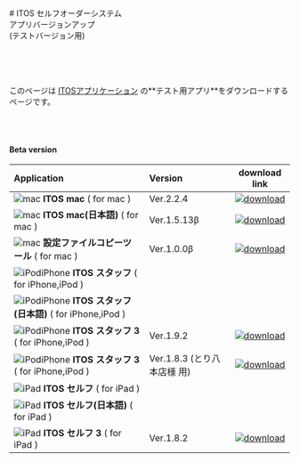 <title>ベータ版</title>
# ITOS セルフオーダーシステム <br> アプリバージョンアップ<br>(テストバージョン用)

<br><br><br>

<p class="center">
このページは
<a href="http://www.it-ordersystem.jp/">ITOSアプリケーション</a>
の**テスト用アプリ**をダウンロードするページです。<br>
</p>
<br><br>

#### Beta version


| Application | Version | download link |
|:-----------|:------------|:------------:|
| ![mac](https://itordersystem.github.io/itos/icon_mac.png "mac") **ITOS mac** ( for mac )| Ver.2.2.4 | [![download](https://itordersystem.github.io/itos/download.png "download")](https://itordersystem.github.io/itos/mac/prerelease/ITOS.app.zip "ITOS mac") |
| ![mac](https://itordersystem.github.io/itos/icon_mac.png "mac") **ITOS mac(日本語)** ( for mac )| Ver.1.5.13β | [![download](https://itordersystem.github.io/itos/download.png "download")](https://itordersystem.github.io/itos/mac_jp/ver_1_5_13_beta/ITOS.app.zip "ITOS mac") |
| ![mac](https://itordersystem.github.io/itos/icon_mac.png "mac") **設定ファイルコピーツール** ( for mac )| Ver.1.0.0β | [![download](https://itordersystem.github.io/itos/download.png "download")](https://itordersystem.github.io/itos/mac_tools/ITOS_tools.app.zip "mac tools") |
| ![iPodiPhone](https://itordersystem.github.io/itos/icon_staff.png "iPodiPhone")  **ITOS スタッフ** ( for iPhone,iPod ) |  | |
| ![iPodiPhone](https://itordersystem.github.io/itos/icon_staff.png "iPodiPhone")  **ITOS スタッフ(日本語)** ( for iPhone,iPod ) | | |
| ![iPodiPhone](https://itordersystem.github.io/itos/icon_staff3.png "iPodiPhone")  **ITOS スタッフ 3** ( for iPhone,iPod ) | Ver.1.9.2 | [![download](https://itordersystem.github.io/itos/download.png "download")](itms-services://?action=download-manifest&url=https://itordersystem.github.io/itos/staff3/prerelease/ITOSOrderTerm3.plist "ITOS staff3") |
| ![iPodiPhone](https://itordersystem.github.io/itos/icon_staff3.png "iPodiPhone")  **ITOS スタッフ 3** ( for iPhone,iPod ) | Ver.1.8.3 (とり八本店様 用) | [![download](https://itordersystem.github.io/itos/download.png "download")](itms-services://?action=download-manifest&url=https://itordersystem.github.io/itos/staff3/prerelease/for_torihachi/ITOSOrderTerm3.plist "ITOS staff3") |
| ![iPad](https://itordersystem.github.io/itos/icon_self.png "iPad") **ITOS セルフ** ( for iPad ) | | |
| ![iPad](https://itordersystem.github.io/itos/icon_self.png "iPad") **ITOS セルフ(日本語)** ( for iPad ) | | |
| ![iPad](https://itordersystem.github.io/itos/icon_self3.png "iPad") **ITOS セルフ 3** ( for iPad ) | Ver.1.8.2 | [![download](https://itordersystem.github.io/itos/download.png "download")](itms-services://?action=download-manifest&url=https://itordersystem.github.io/itos/self3/prerelease/manifest.plist "ITOS sefl3") |

<br>
